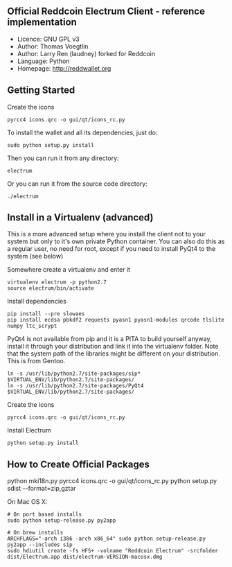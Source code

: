 Official Reddcoin Electrum Client - reference implementation
------------------------------------------------------------
* Licence: GNU GPL v3
* Author: Thomas Voegtlin
* Author: Larry Ren (laudney) forked for Reddcoin
* Language: Python
* Homepage: http://reddwallet.org

Getting Started
------------------

Create the icons

    pyrcc4 icons.qrc -o gui/qt/icons_rc.py

To install the wallet and all its dependencies, just do:

    sudo python setup.py install

Then you can run it from any directory:

    electrum

Or you can run it from the source code directory:

    ./electrum


Install in a Virtualenv (advanced)
----------------------------------

This is a more advanced setup where you install the client not to your system but only
to it's own private Python container. You can also do this as a regular user, no need
for root, except if you need to install PyQt4 to the system (see below)

Somewhere create a virtualenv and enter it

    virtualenv electrum -p python2.7
    source electrum/bin/activate

Install dependencies

    pip install --pre slowaes
    pip install ecdsa pbkdf2 requests pyasn1 pyasn1-modules qrcode tlslite numpy ltc_scrypt

PyQt4 is not available from pip and it is a PITA to build yourself anyway, install it
through your distribution and link it into the virtualenv folder. Note that the system
path of the libraries might be different on your distribution. This is from Gentoo.

    ln -s /usr/lib/python2.7/site-packages/sip* $VIRTUAL_ENV/lib/python2.7/site-packages/
    ln -s /usr/lib/python2.7/site-packages/PyQt4 $VIRTUAL_ENV/lib/python2.7/site-packages/

Create the icons

    pyrcc4 icons.qrc -o gui/qt/icons_rc.py

Install Electrum

    python setup.py install


How to Create Official Packages
------------------------------------
python mki18n.py
pyrcc4 icons.qrc -o gui/qt/icons_rc.py
python setup.py sdist --format=zip,gztar

On Mac OS X:

    # On port based installs
    sudo python setup-release.py py2app

    # On brew installs
    ARCHFLAGS="-arch i386 -arch x86_64" sudo python setup-release.py py2app --includes sip
    sudo hdiutil create -fs HFS+ -volname "Reddcoin Electrum" -srcfolder dist/Electrum.app dist/electrum-VERSION-macosx.dmg
